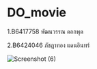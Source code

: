 # DO_movie
1.B6417758 พัฒนวรรณ ดอกพุด

2.B6424046 ภัชฎาทอง แดนอินทร์

![Screenshot (6)](https://github.com/pattanawan3103/movie/assets/142095093/7e9d6a2a-0d6f-4426-a4ae-7de9417acaff)



